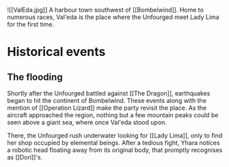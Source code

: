 ![[ValEda.jpg]]
A harbour town southwest of [[Bombelwind]]. Home to numerous races, Val'eda is the place where the Unfourged meet Lady Lima for the first time.

# Historical events
## The flooding
Shortly after the Unfourged battled against [[The Dragon]], earthquakes began to hit the continent of Bombelwind. These events along with the mention of [[Operation Lizard]] make the party revisit the place. As the aircraft approached the region, nothing but a few mountain peaks could be seen above a giant sea, where once Val'eda stood upon. 

There, the Unfourged rush underwater looking for [[Lady Lima]], only to find her shop occupied by elemental beings. After a tedious fight, Yhara notices a robotic head floating away from its original body, that promptly recognises as [[Dori]]'s.